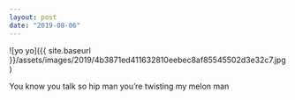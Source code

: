 ```yaml
---
layout: post
date: "2019-08-06"
---
```


![yo yo]({{ site.baseurl }}/assets/images/2019/4b3871ed411632810eebec8af85545502d3e32c7.jpg)

You know you talk so hip man you’re twisting my melon man

